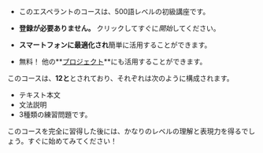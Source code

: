  - このエスペラントのコースは、500語レベルの初級講座です。

 - **登録が必要ありません。** クリックしてすぐに*開始*してください。
 - **スマートフォンに最適化され**簡単に活用することができます。
 - 無料！ 他の**[プロジェクト](https://github.com/Esperanto/kurso-zagreba-metodo)**にも活用することができます。

このコースは、**12と**とされており、それぞれは次のように構成されます。

 - テキスト本文
 - 文法説明
 - 3種類の練習問題です。

このコースを完全に習得した後には、かなりのレベルの理解と表現力を得るでしょう。すぐに始めてみてください！
